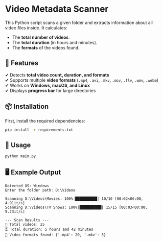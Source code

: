 # Video Metadata Scanner

This Python script scans a given folder and extracts information about all video files inside. It calculates:
- The **total number of videos**.
- The **total duration** (in hours and minutes).
- The **formats** of the videos found.

## 🚀 Features
✔ Detects **total video count, duration, and formats**  
✔ Supports multiple **video formats** (`.mp4`, `.avi`, `.mkv`, `.mov`, `.flv`, `.wmv`, `.webm`)  
✔ Works on **Windows, macOS, and Linux**  
✔ Displays **progress bar** for large directories  

## 📦 Installation
First, install the required dependencies:
```bash
pip install -r requirements.txt
```


## 🔧 Usage
```bash
python main.py
```


## 🖥️ Example Output
```
Detected OS: Windows
Enter the folder path: D:\Videos

Scanning D:\Videos\Movies: 100%|██████████| 10/10 [00:02<00:00, 4.91it/s]
Scanning D:\Videos\TV Shows: 100%|██████████| 15/15 [00:03<00:00, 5.23it/s]

--- Scan Results ---
📂 Total videos: 25
⏳ Total duration: 5 hours and 42 minutes
🎥 Video formats found: {'.mp4': 20, '.mkv': 5}

```
